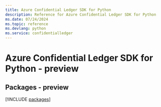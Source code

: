 ```yaml
---
title: Azure Confidential Ledger SDK for Python
description: Reference for Azure Confidential Ledger SDK for Python
ms.date: 07/24/2024
ms.topic: reference
ms.devlang: python
ms.service: confidentialledger
---
```

# Azure Confidential Ledger SDK for Python - preview
## Packages - preview
[!INCLUDE [packages](confidential-ledger-index.md)]